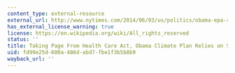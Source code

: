 ```yaml
---
content_type: external-resource
external_url: http://www.nytimes.com/2014/06/03/us/politics/obama-epa-rule-coal-carbon-pollution-power-plants.html
has_external_license_warning: true
license: https://en.wikipedia.org/wiki/All_rights_reserved
status: ''
title: Taking Page From Health Care Act, Obama Climate Plan Relies on States
uid: fd99e25d-600a-486d-abd7-fbe1f3b5b8b9
wayback_url: ''
---
```

